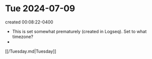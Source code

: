 # Tue 2024-07-09 
created 00:08:22-0400
-  This is set somewhat prematurely (created in Logseq). Set to what timezone?
- 
[[/Tuesday.md|Tuesday]]
